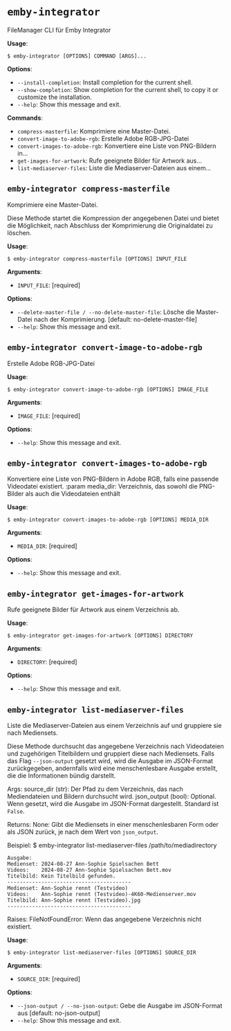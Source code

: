 # `emby-integrator`

FileManager CLI für Emby Integrator

**Usage**:

```console
$ emby-integrator [OPTIONS] COMMAND [ARGS]...
```

**Options**:

* `--install-completion`: Install completion for the current shell.
* `--show-completion`: Show completion for the current shell, to copy it or customize the installation.
* `--help`: Show this message and exit.

**Commands**:

* `compress-masterfile`: Komprimiere eine Master-Datei.
* `convert-image-to-adobe-rgb`: Erstelle Adobe RGB-JPG-Datei
* `convert-images-to-adobe-rgb`: Konvertiere eine Liste von PNG-Bildern in...
* `get-images-for-artwork`: Rufe geeignete Bilder für Artwork aus...
* `list-mediaserver-files`: Liste die Mediaserver-Dateien aus einem...

## `emby-integrator compress-masterfile`

Komprimiere eine Master-Datei.

Diese Methode startet die Kompression der angegebenen Datei und bietet die Möglichkeit, 
nach Abschluss der Komprimierung die Originaldatei zu löschen.

**Usage**:

```console
$ emby-integrator compress-masterfile [OPTIONS] INPUT_FILE
```

**Arguments**:

* `INPUT_FILE`: [required]

**Options**:

* `--delete-master-file / --no-delete-master-file`: Lösche die Master-Datei nach der Komprimierung.  [default: no-delete-master-file]
* `--help`: Show this message and exit.

## `emby-integrator convert-image-to-adobe-rgb`

Erstelle Adobe RGB-JPG-Datei

**Usage**:

```console
$ emby-integrator convert-image-to-adobe-rgb [OPTIONS] IMAGE_FILE
```

**Arguments**:

* `IMAGE_FILE`: [required]

**Options**:

* `--help`: Show this message and exit.

## `emby-integrator convert-images-to-adobe-rgb`

Konvertiere eine Liste von PNG-Bildern in Adobe RGB, falls eine passende Videodatei existiert.
:param media_dir: Verzeichnis, das sowohl die PNG-Bilder als auch die Videodateien enthält

**Usage**:

```console
$ emby-integrator convert-images-to-adobe-rgb [OPTIONS] MEDIA_DIR
```

**Arguments**:

* `MEDIA_DIR`: [required]

**Options**:

* `--help`: Show this message and exit.

## `emby-integrator get-images-for-artwork`

Rufe geeignete Bilder für Artwork aus einem Verzeichnis ab.

**Usage**:

```console
$ emby-integrator get-images-for-artwork [OPTIONS] DIRECTORY
```

**Arguments**:

* `DIRECTORY`: [required]

**Options**:

* `--help`: Show this message and exit.

## `emby-integrator list-mediaserver-files`

Liste die Mediaserver-Dateien aus einem Verzeichnis auf und gruppiere sie nach Mediensets.

Diese Methode durchsucht das angegebene Verzeichnis nach Videodateien und zugehörigen Titelbildern 
und gruppiert diese nach Mediensets. Falls das Flag `--json-output` gesetzt wird, wird die Ausgabe 
im JSON-Format zurückgegeben, andernfalls wird eine menschenlesbare Ausgabe erstellt, die die 
Informationen bündig darstellt.

Args:
    source_dir (str): Der Pfad zu dem Verzeichnis, das nach Mediendateien und Bildern durchsucht wird.
    json_output (bool): Optional. Wenn gesetzt, wird die Ausgabe im JSON-Format dargestellt. Standard ist `False`.

Returns:
    None: Gibt die Mediensets in einer menschenlesbaren Form oder als JSON zurück, je nach dem Wert von `json_output`.

Beispiel:
    $ emby-integrator list-mediaserver-files /path/to/mediadirectory

    Ausgabe:
    Medienset: 2024-08-27 Ann-Sophie Spielsachen Bett
    Videos:    2024-08-27 Ann-Sophie Spielsachen Bett.mov
    Titelbild: Kein Titelbild gefunden.
    ----------------------------------------
    Medienset: Ann-Sophie rennt (Testvideo)
    Videos:    Ann-Sophie rennt (Testvideo)-4K60-Medienserver.mov
    Titelbild: Ann-Sophie rennt (Testvideo).jpg
    ----------------------------------------

Raises:
    FileNotFoundError: Wenn das angegebene Verzeichnis nicht existiert.

**Usage**:

```console
$ emby-integrator list-mediaserver-files [OPTIONS] SOURCE_DIR
```

**Arguments**:

* `SOURCE_DIR`: [required]

**Options**:

* `--json-output / --no-json-output`: Gebe die Ausgabe im JSON-Format aus  [default: no-json-output]
* `--help`: Show this message and exit.

